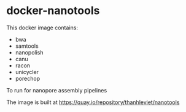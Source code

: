 # docker-nanotools

This docker image contains:
 - bwa
 - samtools
 - nanopolish
 - canu
 - racon
 - unicycler
 - porechop

To run for nanopore assembly pipelines

The image is built at https://quay.io/repository/thanhleviet/nanotools
